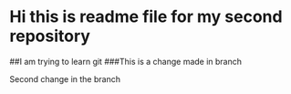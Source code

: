 # Hi this is readme file for my second repository
##I am trying to learn git
###This is a change made in branch


Second change in the branch
